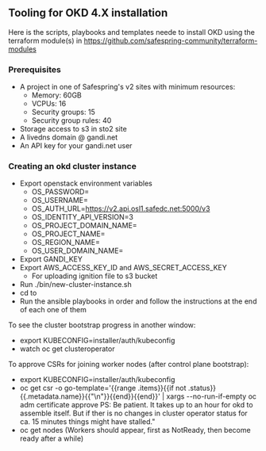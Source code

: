 ## Tooling for OKD 4.X installation

Here is the scripts, playbooks and templates neede to install OKD
using the terraform module(s) in https://github.com/safespring-community/terraform-modules

### Prerequisites

* A project in one of Safespring's v2 sites with minimum resources:
  * Memory: 60GB
  * VCPUs: 16
  * Security groups: 15
  * Security group rules: 40
* Storage access to s3 in sto2 site
* A livedns domain @ gandi.net
* An API key for your gandi.net user

### Creating an okd cluster instance

* Export openstack environment variables
  * OS_PASSWORD=
  * OS_USERNAME=
  * OS_AUTH_URL=https://v2.api.osl1.safedc.net:5000/v3
  * OS_IDENTITY_API_VERSION=3
  * OS_PROJECT_DOMAIN_NAME=
  * OS_PROJECT_NAME=
  * OS_REGION_NAME=<sto1 or osl1>
  * OS_USER_DOMAIN_NAME=
* Export GANDI_KEY
* Export AWS_ACCESS_KEY_ID and AWS_SECRET_ACCESS_KEY
  * For uploading ignition file to s3 bucket
* Run ./bin/new-cluster-instance.sh <cluster-name> <gandi-livedns-domain> <directory>
* cd to <directory> 
* Run the ansible playbooks in order and follow the instructions at the end of each one of them

To see the cluster bootstrap progress in another window:

* export KUBECONFIG=installer/auth/kubeconfig
* watch oc get clusteroperator

To approve CSRs for joining worker nodes (after control plane bootstrap):

* export KUBECONFIG=installer/auth/kubeconfig
*  oc get csr -o go-template='{{range .items}}{{if not .status}}{{.metadata.name}}{{"\n"}}{{end}}{{end}}' | xargs --no-run-if-empty oc adm certificate approve
PS: Be patient. It takes up to an hour for okd to assemble itself. But if ther
is no changes in cluster operator status for ca. 15 minutes things might have
stalled."
* oc get nodes (Workers should appear, first as NotReady, then become ready after a while)
